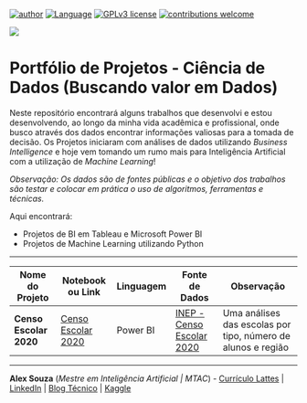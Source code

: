 [![author](https://img.shields.io/badge/Author-Joel%20Almeida-yellow)](https://linktr.ee/zouza) [![Language](https://img.shields.io/badge/Language-Python|R-green.svg)](https://www.python.org/downloads/release/python-365/) [![GPLv3 license](https://img.shields.io/badge/License-GPLv3-red.svg)](http://perso.crans.org/besson/LICENSE.html) [![contributions welcome](https://img.shields.io/badge/Contributions-Welcome-brightgreen.svg?style=flat)](https://github.com/aasouzaconsult/Cientista-de-Dados)

![](https://blogdozouza.files.wordpress.com/2021/01/protfolio.png)

# Portfólio de Projetos - Ciência de Dados (Buscando valor em Dados)

Neste repositório encontrará alguns trabalhos que desenvolvi e estou desenvolvendo, ao longo da minha vida acadêmica e profissional, onde busco através dos dados encontrar informações valiosas para a tomada de decisão.
Os Projetos iniciaram com análises de dados utilizando *Business Intelligence* e hoje vem tomando um rumo mais para Inteligência Artificial com a utilização de *Machine Learning*!

*Observação: Os dados são de fontes públicas e o objetivo dos trabalhos são testar e colocar em prática o uso de algoritmos, ferramentas e técnicas.*

Aqui encontrará:
- Projetos de BI em Tableau e Microsoft Power BI
- Projetos de Machine Learning utilizando Python

------------

|    Nome do Projeto  | Notebook ou Link    | Linguagem    | Fonte de Dados  | Observação  | 
| ------------        | ------------        | ------------ | ------------    |------------ |
| **Censo Escolar 2020**| [Censo Escolar 2020](https://www.linkedin.com/pulse/censo-escolar-2020-alex-souza-msc/)| Power BI | [INEP - Censo Escolar 2020](http://inep.gov.br/) | Uma análises das escolas por tipo, número de alunos e região |


------------

**Alex Souza** (*Mestre em Inteligência Artificial | MTAC*) - [Currículo Lattes](http://lattes.cnpq.br/3318149614519892) | [LinkedIn](https://www.linkedin.com/in/alex-souza/) | [Blog Técnico](https://blogdozouza.wordpress.com/) | [Kaggle](https://www.kaggle.com/aasouzaconsult/notebooks)
